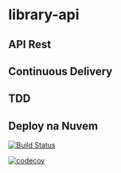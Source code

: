 # library-api
## API Rest 
## Continuous Delivery
## TDD
## Deploy na Nuvem

[![Build Status](https://travis-ci.com/dougllasfps/library-api.svg?branch=master)](https://travis-ci.com/dougllasfps/library-api)

[![codecov](https://codecov.io/gh/dougllasfps/library-api/branch/master/graph/badge.svg)](https://codecov.io/gh/dougllasfps/library-api)




